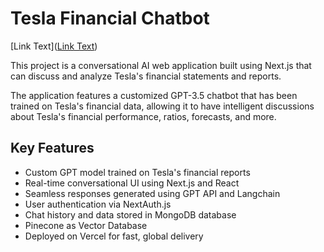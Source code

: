 # Tesla Financial Chatbot

[Link Text]([Link Text](http://example.com))

This project is a conversational AI web application built using Next.js that can discuss and analyze Tesla's financial statements and reports.

The application features a customized GPT-3.5 chatbot that has been trained on Tesla's financial data, allowing it to have intelligent discussions about Tesla's financial performance, ratios, forecasts, and more.

## Key Features
- Custom GPT model trained on Tesla's financial reports
- Real-time conversational UI using Next.js and React
- Seamless responses generated using GPT API and Langchain
- User authentication via NextAuth.js
- Chat history and data stored in MongoDB database
- Pinecone as Vector Database
- Deployed on Vercel for fast, global delivery
